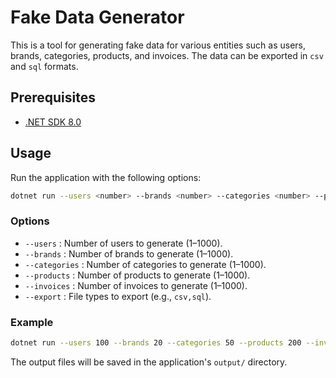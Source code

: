 
# Fake Data Generator

This is a tool for generating fake data for various entities such as users, brands, categories, products, and invoices. The data can be exported in `csv` and `sql` formats.

## Prerequisites

- [.NET SDK 8.0](https://dotnet.microsoft.com/download/dotnet/8.0)

## Usage

Run the application with the following options:

```sh
dotnet run --users <number> --brands <number> --categories <number> --products <number> --invoices <number> --export <filetypes>
```

### Options

- `--users`       : Number of users to generate (1–1000).
- `--brands`      : Number of brands to generate (1–1000).
- `--categories`  : Number of categories to generate (1–1000).
- `--products`    : Number of products to generate (1–1000).
- `--invoices`    : Number of invoices to generate (1–1000).
- `--export`      : File types to export (e.g., `csv,sql`).

### Example

```sh
dotnet run --users 100 --brands 20 --categories 50 --products 200 --invoices 50 --export csv,sql
```

The output files will be saved in the application's `output/` directory.
